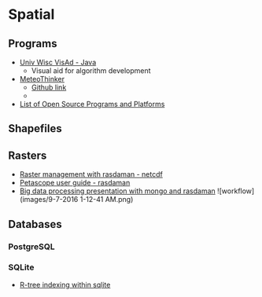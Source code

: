

# Spatial

## Programs

* [Univ Wisc VisAd - Java](http://visad.ssec.wisc.edu/)
    - Visual aid for algorithm development
* [MeteoThinker ](http://www.meteothinker.com/)
    - [Github link](https://github.com/meteoinfo)
    - 
* [List of Open Source Programs and Platforms](https://www.gislounge.com/open-source-gis-applications/)

## Shapefiles

## Rasters

* [Raster management with rasdaman - netcdf](http://landcover.como.polimi.it//BigNetCDF/)
* [Petascope user guide - rasdaman](http://www.rasdaman.org/wiki/PetascopeUserGuide)
* [Big data processing presentation with  mongo and rasdaman](https://prezi.com/blbw60i9k0d2/sensing-the-city-from-big-data/)
    ![workflow](images/9-7-2016 1-12-41 AM.png)

## Databases

### PostgreSQL

### SQLite

* [R-tree indexing within sqlite](https://www.sqlite.org/rtree.html)












